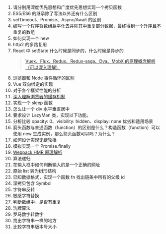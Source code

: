 1. 请分别用深度优先思想和广度优先思想实现一个拷贝函数
2. ES5/ES6 的继承除了写法以外还有什么区别
3. setTimeout、Promise、Async/Await 的区别
4. 编写一个程序将数组扁平化去并除其中重复部分数据，最终得到一个升序且不重复的数组
5. 如何实现一个 new
6. http2 的多路复用
7. React 中 setState 什么时候是同步的，什么时候是异步的
    > [Vuex、Flux、Redux、Redux-saga、Dva、MobX 的原理概念解析（可以深入理解）](https://zhuanlan.zhihu.com/p/53599723)
8. 浏览器和 Node 事件循环的区别
9. Vue 双向绑定的实现
10. 对于各个框架性能的分析
11. [深入理解浏览器的缓存机制](https://www.jianshu.com/p/54cc04190252)
12. 实现一个 sleep 函数
13. 怎么让一个 div 水平垂直居中
14. 要求设计 LazyMan 类，实现以下功能。
15. 分析比较 opacity: 0、visibility: hidden、display: none 优劣和适用场景
16. 箭头函数与普通函数（function）的区别是什么？构造函数（function）可以使用 new 生成实例，那么箭头函数可以吗？为什么？
17. 如何设计实现无缝轮播
18. 模拟实现一个 Promise.finally
19. [Webpack HMR 原理解析](https://zhuanlan.zhihu.com/p/30669007)
20. 算法递归
21. 在输入框中如何判断输入的是一个正确的网址
22. 原始 list 转为树形结构
23. 已知数据格式，实现一个函数 fn 找出链条中所有的父级 id
24. 深拷贝包含 Symbol
25. 字符串反转
26. 敏感字符替换
27. 判断数组中，是否有重复
28. 洗牌算法
29. 罗马数字转数字
30. 找出字符串一样的地方
31. 比较字符串版本号大小
